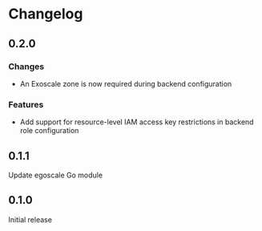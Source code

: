 # Changelog

## 0.2.0

### Changes

* An Exoscale zone is now required during backend configuration

### Features

* Add support for resource-level IAM access key restrictions in backend role configuration


## 0.1.1

Update egoscale Go module


## 0.1.0

Initial release
